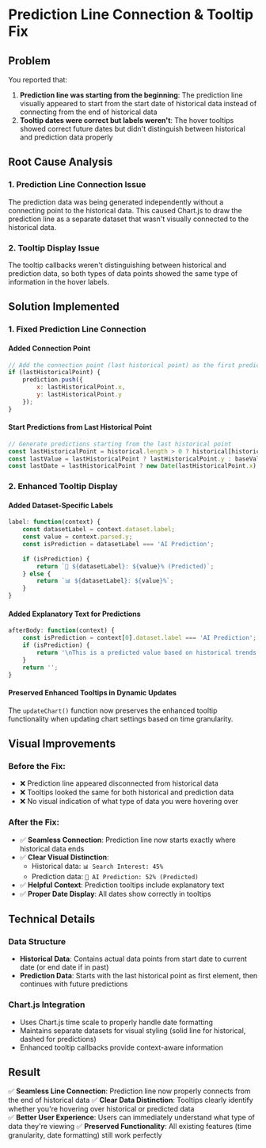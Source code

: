 # Prediction Line Connection & Tooltip Fix

## Problem
You reported that:
1. **Prediction line was starting from the beginning**: The prediction line visually appeared to start from the start date of historical data instead of connecting from the end of historical data
2. **Tooltip dates were correct but labels weren't**: The hover tooltips showed correct future dates but didn't distinguish between historical and prediction data properly

## Root Cause Analysis

### 1. Prediction Line Connection Issue
The prediction data was being generated independently without a connecting point to the historical data. This caused Chart.js to draw the prediction line as a separate dataset that wasn't visually connected to the historical data.

### 2. Tooltip Display Issue
The tooltip callbacks weren't distinguishing between historical and prediction data, so both types of data points showed the same type of information in the hover labels.

## Solution Implemented

### 1. Fixed Prediction Line Connection

#### **Added Connection Point**
```javascript
// Add the connection point (last historical point) as the first prediction point
if (lastHistoricalPoint) {
    prediction.push({
        x: lastHistoricalPoint.x,
        y: lastHistoricalPoint.y
    });
}
```

#### **Start Predictions from Last Historical Point**
```javascript
// Generate predictions starting from the last historical point
const lastHistoricalPoint = historical.length > 0 ? historical[historical.length - 1] : null;
const lastValue = lastHistoricalPoint ? lastHistoricalPoint.y : baseValue;
const lastDate = lastHistoricalPoint ? new Date(lastHistoricalPoint.x) : actualEndDate;
```

### 2. Enhanced Tooltip Display

#### **Added Dataset-Specific Labels**
```javascript
label: function(context) {
    const datasetLabel = context.dataset.label;
    const value = context.parsed.y;
    const isPrediction = datasetLabel === 'AI Prediction';
    
    if (isPrediction) {
        return `🔮 ${datasetLabel}: ${value}% (Predicted)`;
    } else {
        return `📊 ${datasetLabel}: ${value}%`;
    }
}
```

#### **Added Explanatory Text for Predictions**
```javascript
afterBody: function(context) {
    const isPrediction = context[0].dataset.label === 'AI Prediction';
    if (isPrediction) {
        return '\nThis is a predicted value based on historical trends';
    }
    return '';
}
```

#### **Preserved Enhanced Tooltips in Dynamic Updates**
The `updateChart()` function now preserves the enhanced tooltip functionality when updating chart settings based on time granularity.

## Visual Improvements

### **Before the Fix:**
- ❌ Prediction line appeared disconnected from historical data
- ❌ Tooltips looked the same for both historical and prediction data
- ❌ No visual indication of what type of data you were hovering over

### **After the Fix:**
- ✅ **Seamless Connection**: Prediction line now starts exactly where historical data ends
- ✅ **Clear Visual Distinction**: 
  - Historical data: `📊 Search Interest: 45%`
  - Prediction data: `🔮 AI Prediction: 52% (Predicted)`
- ✅ **Helpful Context**: Prediction tooltips include explanatory text
- ✅ **Proper Date Display**: All dates show correctly in tooltips

## Technical Details

### **Data Structure**
- **Historical Data**: Contains actual data points from start date to current date (or end date if in past)
- **Prediction Data**: Starts with the last historical point as first element, then continues with future predictions

### **Chart.js Integration**
- Uses Chart.js time scale to properly handle date formatting
- Maintains separate datasets for visual styling (solid line for historical, dashed for predictions)
- Enhanced tooltip callbacks provide context-aware information

## Result

✅ **Seamless Line Connection**: Prediction line now properly connects from the end of historical data
✅ **Clear Data Distinction**: Tooltips clearly identify whether you're hovering over historical or predicted data  
✅ **Better User Experience**: Users can immediately understand what type of data they're viewing
✅ **Preserved Functionality**: All existing features (time granularity, date formatting) still work perfectly
